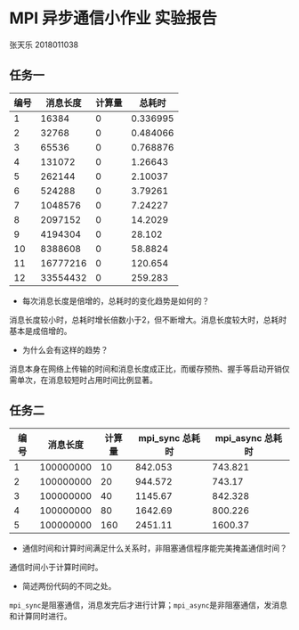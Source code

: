 # MPI 异步通信小作业 实验报告

张天乐 2018011038

## 任务一

| 编号  | 消息长度     | 计算量 | 总耗时      |
| --- | -------- | --- | -------- |
| 1   | 16384    | 0   | 0.336995 |
| 2   | 32768    | 0   | 0.484066 |
| 3   | 65536    | 0   | 0.768876 |
| 4   | 131072   | 0   | 1.26643  |
| 5   | 262144   | 0   | 2.10037  |
| 6   | 524288   | 0   | 3.79261  |
| 7   | 1048576  | 0   | 7.24227  |
| 8   | 2097152  | 0   | 14.2029  |
| 9   | 4194304  | 0   | 28.102   |
| 10  | 8388608  | 0   | 58.8824  |
| 11  | 16777216 | 0   | 120.654  |
| 12  | 33554432 | 0   | 259.283  |

- 每次消息长度是倍增的，总耗时的变化趋势是如何的？

消息长度较小时，总耗时增长倍数小于2，但不断增大。消息长度较大时，总耗时基本是成倍增的。

- 为什么会有这样的趋势？

消息本身在网络上传输的时间和消息长度成正比，而缓存预热、握手等启动开销仅需单次，在消息较短时占用时间比例显著。

## 任务二

| 编号  | 消息长度      | 计算量 | mpi_sync 总耗时 | mpi_async  总耗时 |
| --- | --------- | --- | ------------ | -------------- |
| 1   | 100000000 | 10  | 842.053      | 743.821        |
| 2   | 100000000 | 20  | 944.572      | 743.17         |
| 3   | 100000000 | 40  | 1145.67      | 842.328        |
| 4   | 100000000 | 80  | 1642.69      | 800.226        |
| 5   | 100000000 | 160 | 2451.11      | 1600.37        |

- 通信时间和计算时间满足什么关系时，非阻塞通信程序能完美掩盖通信时间？

通信时间小于计算时间时。

- 简述两份代码的不同之处。

`mpi_sync`是阻塞通信，消息发完后才进行计算；`mpi_async`是非阻塞通信，发消息和计算同时进行。
